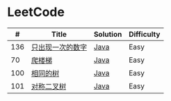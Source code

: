 LeetCode
========

| #    | Title                                                        | Solution                                           | Difficulty |
| ---- | ------------------------------------------------------------ | -------------------------------------------------- | ---------- |
| 136  | [只出现一次的数字](https://leetcode-cn.com/problems/single-number/) | [Java]([https://github.com/crazykx/backserver-study/tree/master/%E5%8F%B3%E8%80%B3%E9%97%BB%E9%A3%8E/ARTS/LeetCode/Algorithm/java/src/SingleNumber](https://github.com/crazykx/backserver-study/tree/master/右耳闻风/ARTS/LeetCode/Algorithm/java/src/SingleNumber)) | Easy |
| 70  | [爬楼梯](https://leetcode-cn.com/problems/climbing-stairs/) | [Java](https://github.com/crazykx/backserver-study/tree/master/右耳闻风/ARTS/LeetCode/Algorithm/java/src/ClimbStairs) | Easy |
| 100  | [相同的树](https://leetcode-cn.com/problems/same-tree/) | [Java](https://github.com/crazykx/backserver-study/tree/master/右耳闻风/ARTS/LeetCode/Algorithm/java/src/IsSameTree) | Easy |
| 101  | [对称二叉树](https://leetcode-cn.com/problems/symmetric-tree/) | [Java](https://github.com/crazykx/backserver-study/tree/master/右耳闻风/ARTS/LeetCode/Algorithm/java/src/IsSymmetricTree) | Easy |

